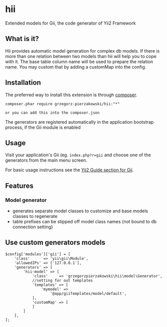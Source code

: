 hii
===========

Extended models for Gii, the code generator of Yii2 Framework


What is it?
-----------

Hii provides automatic model generation for complex db models. If there is more than one relation between two models than hii will help you to cope with it.
The base table column name will be used to prepare the relation name. You may custom that by adding a customMap into the config.

Installation
------------

The preferred way to install this extension is through [composer](http://getcomposer.org/download/).

    composer.phar require grzegorz-pierzakowski/hii:"*"

    or you can add this into the composer.json

The generators are registered automatically in the application bootstrap process, if the Gii module is enabled

Usage
-----

Visit your application's Gii (eg. `index.php?r=gii` and choose one of the generators from the main menu screen.

For basic usage instructions see the [Yii2 Guide section for Gii](http://www.yiiframework.com/doc-2.0/guide-tool-gii.html).

Features
--------

### Model generator

- generates separate model classes to customize and base models classes to regenerate
- table prefixes can be stipped off model class names (not bound to db connection setting)

Use custom generators models
-----------------------------------------------

```
$config['modules']['gii'] = [
    'class'      => 'yii\gii\Module',
    'allowedIPs' => ['127.0.0.1'],
    'generators' => [
        'hii-model' => [
            'class'     => 'grzegorzpierzakowski\hii\model\Generator',
            //setting for out templates
            'templates' => [
                'mymodel' =>
                    '@app/giiTemplates/model/default',
            ],
            'customMap' => [
            ]
        ]
    ],
];
```

